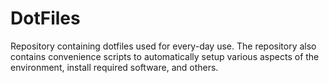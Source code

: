 # DotFiles

Repository containing dotfiles used for every-day use. The repository also
contains convenience scripts to automatically setup various aspects of the
environment, install required software, and others.
